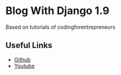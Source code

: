 # Blog With Django 1.9
Based on tutorials of codingforentrepreneurs

## Useful Links
* [Github](https://github.com/codingforentrepreneurs/try-django-19)
* [Youtube](https://www.youtube.com/playlist?list=PLEsfXFp6DpzQFqfCur9CJ4QnKQTVXUsRy)
